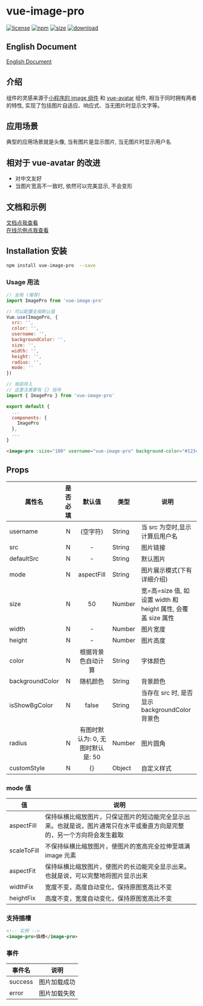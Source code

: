 # vue-image-pro

<!-- [![Build Status](https://www.travis-ci.org/dream2023/vue-image-pro.svg?branch=master)](https://www.travis-ci.org/dream2023/vue-image-pro) -->

[![license](https://img.shields.io/npm/l/vue-image-pro.svg)](https://dream2023.github.io/vue-image-pro/)
[![npm](https://img.shields.io/npm/v/vue-image-pro.svg)](https://www.npmjs.com/package/vue-image-pro)
[![size](https://img.shields.io/bundlephobia/minzip/vue-image-pro.svg)](https://www.npmjs.com/package/vue-image-pro)
[![download](https://img.shields.io/npm/dw/vue-image-pro.svg)](https://npmcharts.com/compare/vue-image-pro?minimal=true)

<!-- [![codecov](https://codecov.io/gh/dream2023/vue-image-pro/branch/master/graph/badge.svg)](https://codecov.io/gh/dream2023/vue-image-pro) -->

## English Document

[English Document](./README-EN.md)

## 介绍

组件的灵感来源于[小程序的 image 组件](https://developers.weixin.qq.com/miniprogram/dev/component/image.html) 和 [vue-avatar](https://github.com/eliep/vue-avatar) 组件, 相当于同时拥有两者的特性, 实现了包括图片自适应、响应式、当无图片时显示文字等。

## 应用场景

典型的应用场景就是头像, 当有图片是显示图片, 当无图片时显示用户名

## 相对于 vue-avatar 的改进

- 对中文友好
- 当图片宽高不一致时, 依然可以完美显示, 不会变形

## 文档和示例

[文档点我查看](https://dream2023.github.io/vue-image-pro/)
<br />
[在线示例点我查看](http://jsrun.net/x2XKp)

## Installation 安装

```bash
npm install vue-image-pro  --save
```

### Usage 用法

```js
// 全局 (推荐)
import ImagePro from 'vue-image-pro'

// 可以配置全局默认值
Vue.use(ImagePro, {
  src: '',
  color: '',
  username: '',
  backgroundColor: '',
  size: '',
  width: '',
  height: '',
  radius: '',
  mode: ''
})
```

```js
// 局部导入
// 这里注意要有 {} 括号
import { ImagePro } from 'vue-image-pro'

export default {
  ...
  components: {
    ImagePro
  },
  ...
}
```

```html
<image-pro :size="100" username="vue-image-pro" background-color="#123456" />
```

## Props

| 属性名          | 是否必填 |              默认值               | 类型   | 说明                                                         |
| --------------- | :------: | :-------------------------------: | ------ | ------------------------------------------------------------ |
| username        |    N     |             (空字符)              | String | 当 src 为空时,显示计算后用户名                               |
| src             |    N     |                 -                 | String | 图片链接                                                     |
| defaultSrc      |    N     |                 -                 | String | 默认图片                                                     |
| mode            |    N     |            aspectFill             | String | 图片展示模式(下有详细介绍)                                   |
| size            |    N     |                50                 | Number | 宽=高=size 值, 如设置 width 和 height 属性, 会覆盖 size 属性 |
| width           |    N     |                 -                 | Number | 图片宽度                                                     |
| height          |    N     |                 -                 | Number | 图片高度                                                     |
| color           |    N     |        根据背景色自动计算         | String | 字体颜色                                                     |
| backgroundColor |    N     |             随机颜色              | String | 背景颜色                                                     |
| isShowBgColor   |    N     |               false               | String | 当存在 src 时, 是否显示 backgroundColor 背景色               |
| radius          |    N     | 有图时默认为: 0, 无图时默认是: 50 | Number | 图片圆角                                                     |
| customStyle     |    N     |                {}                 | Object | 自定义样式                                                   |

### mode 值

| 值          | 说明                                                                                                                     |
| ----------- | ------------------------------------------------------------------------------------------------------------------------ |
| aspectFill  | 保持纵横比缩放图片，只保证图片的短边能完全显示出来。也就是说，图片通常只在水平或垂直方向是完整的，另一个方向将会发生截取 |
| scaleToFill | 不保持纵横比缩放图片，使图片的宽高完全拉伸至填满 image 元素                                                              |
| aspectFit   | 保持纵横比缩放图片，使图片的长边能完全显示出来。也就是说，可以完整地将图片显示出来                                       |
| widthFix    | 宽度不变，高度自动变化，保持原图宽高比不变                                                                               |
| heightFix   | 高度不变，宽度自动变化，保持原图宽高比不变                                                                               |

### 支持插槽

```html
<!-- 实例 -->
<image-pro>插槽</image-pro>
```

### 事件

| 事件名  | 说明         |
| ------- | ------------ |
| success | 图片加载成功 |
| error   | 图片加载失败 |
